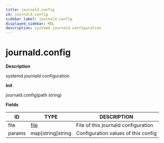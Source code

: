 ```yaml
---
title: journald.config
id: journald.config
sidebar_label: journald.config
displayed_sidebar: MQL
description: systemd journald configuration
---
```


# journald.config

**Description**

systemd journald configuration

**Init**

journald.config(path string)

**Fields**

| ID     | TYPE              | DESCRIPTION                         |
| ------ | ----------------- | ----------------------------------- |
| file   | [file](file.md)   | File of this journald configuration |
| params | map[string]string | Configuration values of this config |
